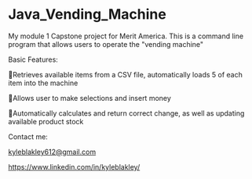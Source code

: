# Java_Vending_Machine
My module 1 Capstone project for Merit America. This is a command line program that allows users to operate the "vending machine"

Basic Features:

🍬Retrieves available items from a CSV file, automatically loads 5 of each item into the machine

🍬Allows user to make selections and insert money

🍬Automatically calculates and return correct change, as well as updating available product stock


Contact me: 

kyleblakley612@gmail.com

https://www.linkedin.com/in/kyleblakley/
